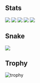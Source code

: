 ## Stats
 ![](http://github-profile-summary-cards.vercel.app/api/cards/profile-details?username=hochu-shunsuke&theme=catppuccin_mocha)
 ![](http://github-profile-summary-cards.vercel.app/api/cards/repos-per-language?username=hochu-shunsuke&theme=catppuccin_mocha)
 ![](http://github-profile-summary-cards.vercel.app/api/cards/most-commit-language?username=hochu-shunsuke&theme=catppuccin_mocha)
 ![](http://github-profile-summary-cards.vercel.app/api/cards/stats?username=hochu-shunsuke&theme=catppuccin_mocha)
 ![](http://github-profile-summary-cards.vercel.app/api/cards/productive-time?username=hochu-shunsuke&themecatppuccin_mocha=&utcOffset=9)

## Snake
![](https://raw.githubusercontent.com/hochu-shunsuke/hochu-shunsuke/output/github-contribution-grid-snake.svg)

## Trophy
![trophy](https://github-profile-trophy.vercel.app/?username=hochu-shunsuke&theme=prussian)


